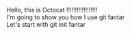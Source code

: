 Hello, this is Octocat !!!!!!!!!!!!!!!!!!<br />
I'm going to show you how I use git fantar <br />
Let's start with git init fantar 

